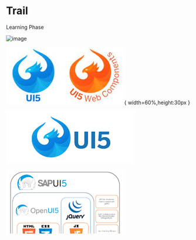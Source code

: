 # Trail
Learning Phase

![image](https://user-images.githubusercontent.com/53134840/120991972-c42dde80-c79f-11eb-8553-e2385cc8645d.png)

![Image1](./Practice/Images/download.jpg){ width=60%,height:30px }


![Image2](./Practice/Images/download.png)

![Image3](./Practice/Images/0_4PwwIN0qfI9IF0Pk.png)

